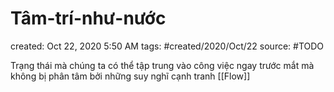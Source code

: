 # Tâm-trí-như-nước

created: Oct 22, 2020 5:50 AM
tags: #created/2020/Oct/22
source: #TODO

Trạng thái mà chúng ta có thể tập trung vào công việc ngay trước mắt mà không bị phân tâm bởi những suy nghĩ cạnh tranh
[[Flow]]